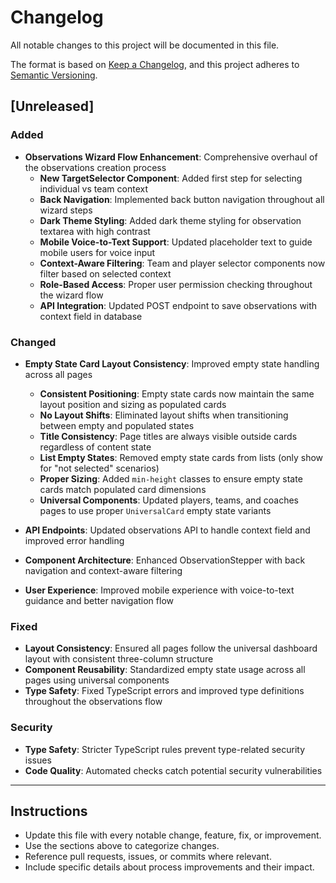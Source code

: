 # Changelog

All notable changes to this project will be documented in this file.

The format is based on [Keep a Changelog](https://keepachangelog.com/en/1.0.0/), and this project adheres to [Semantic Versioning](https://semver.org/spec/v2.0.0.html).

## [Unreleased]

### Added

- **Observations Wizard Flow Enhancement**: Comprehensive overhaul of the observations creation process
  - **New TargetSelector Component**: Added first step for selecting individual vs team context
  - **Back Navigation**: Implemented back button navigation throughout all wizard steps
  - **Dark Theme Styling**: Added dark theme styling for observation textarea with high contrast
  - **Mobile Voice-to-Text Support**: Updated placeholder text to guide mobile users for voice input
  - **Context-Aware Filtering**: Team and player selector components now filter based on selected context
  - **Role-Based Access**: Proper user permission checking throughout the wizard flow
  - **API Integration**: Updated POST endpoint to save observations with context field in database

### Changed

- **Empty State Card Layout Consistency**: Improved empty state handling across all pages
  - **Consistent Positioning**: Empty state cards now maintain the same layout position and sizing as populated cards
  - **No Layout Shifts**: Eliminated layout shifts when transitioning between empty and populated states
  - **Title Consistency**: Page titles are always visible outside cards regardless of content state
  - **List Empty States**: Removed empty state cards from lists (only show for "not selected" scenarios)
  - **Proper Sizing**: Added `min-height` classes to ensure empty state cards match populated card dimensions
  - **Universal Components**: Updated players, teams, and coaches pages to use proper `UniversalCard` empty state variants

- **API Endpoints**: Updated observations API to handle context field and improved error handling
- **Component Architecture**: Enhanced ObservationStepper with back navigation and context-aware filtering
- **User Experience**: Improved mobile experience with voice-to-text guidance and better navigation flow

### Fixed

- **Layout Consistency**: Ensured all pages follow the universal dashboard layout with consistent three-column structure
- **Component Reusability**: Standardized empty state usage across all pages using universal components
- **Type Safety**: Fixed TypeScript errors and improved type definitions throughout the observations flow

### Security

- **Type Safety**: Stricter TypeScript rules prevent type-related security issues
- **Code Quality**: Automated checks catch potential security vulnerabilities

---

## Instructions

- Update this file with every notable change, feature, fix, or improvement.
- Use the sections above to categorize changes.
- Reference pull requests, issues, or commits where relevant.
- Include specific details about process improvements and their impact.
